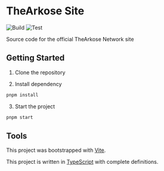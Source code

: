 # TheArkose Site

![Build](https://github.com/marklai1998/the-arkose-site/actions/workflows/runTest.yml/badge.svg) ![Test](https://github.com/marklai1998/the-arkose-site/actions/workflows/runTest.yml/badge.svg)

Source code for the official TheArkose Network site

## Getting Started

1. Clone the repository

2. Install dependency

```bash
pnpm install
```

3. Start the project

```bash
pnpm start
```

## Tools

This project was bootstrapped with [Vite](https://vitejs.dev/).

This project is written in [TypeScript](https://www.typescriptlang.org/) with complete definitions.
